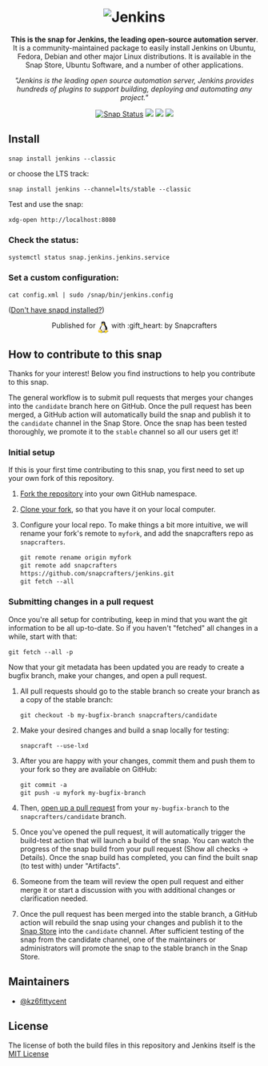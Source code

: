<h1 align="center">
  <img src="http://mirrors.jenkins.io/art/jenkins-logo/logo+title.svg" alt="Jenkins" height="256px">
</h1>

<p align="center"><b>This is the snap for Jenkins, the leading open-source automation server</b>. It is a community-maintained package to easily install Jenkins on Ubuntu, Fedora, Debian and other major Linux distributions. It is available in the Snap Store, Ubuntu Software, and a number of other applications.</p>

<p align="center"><i>"Jenkins is the leading open source automation server, Jenkins provides hundreds of plugins to support building, deploying and automating any project."</i></p>

<p align="center">
<a href="https://snapcraft.io/jenkins"><img src="https://snapcraft.io/jenkins/badge.svg" alt="Snap Status"></a>
<a href="https://github.com/snapcrafters/jenkins/actions/workflows/sync-version-with-upstream.yml"><img src="https://github.com/snapcrafters/jenkins/actions/workflows/sync-version-with-upstream.yml/badge.svg"></a>
<a href="https://github.com/snapcrafters/jenkins/actions/workflows/release-to-candidate.yaml"><img src="https://github.com/snapcrafters/jenkins/actions/workflows/release-to-candidate.yml/badge.svg"></a>
<a href="https://github.com/snapcrafters/jenkins/actions/workflows/promote-to-stable.yml"><img src="https://github.com/snapcrafters/jenkins/actions/workflows/promote-to-stable.yml/badge.svg"></a>
</p>

## Install

```shell
snap install jenkins --classic
```
or choose the LTS track:
```
snap install jenkins --channel=lts/stable --classic
```
Test and use the snap:
```
xdg-open http://localhost:8080
```

### Check the status:

```
systemctl status snap.jenkins.jenkins.service
```

### Set a custom configuration:

```
cat config.xml | sudo /snap/bin/jenkins.config
```

([Don't have snapd installed?](https://snapcraft.io/docs/core/install))

<p align="center">Published for <img src="https://raw.githubusercontent.com/anythingcodes/slack-emoji-for-techies/gh-pages/emoji/tux.png" align="top" width="24" /> with :gift_heart: by Snapcrafters</p>

## How to contribute to this snap

Thanks for your interest! Below you find instructions to help you contribute to this snap.

The general workflow is to submit pull requests that merges your changes into the `candidate` branch here on GitHub. Once the pull request has been merged, a GitHub action will automatically build the snap and publish it to the `candidate` channel in the Snap Store. Once the snap has been tested thoroughly, we promote it to the `stable` channel so all our users get it!

### Initial setup

If this is your first time contributing to this snap, you first need to set up your own fork of this repository.

1. [Fork the repository](https://docs.github.com/en/github/getting-started-with-github/fork-a-repo) into your own GitHub namespace.
2. [Clone your fork](https://git-scm.com/book/en/v2/Git-Basics-Getting-a-Git-Repository), so that you have it on your local computer.
3. Configure your local repo. To make things a bit more intuitive, we will rename your fork's remote to `myfork`, and add the snapcrafters repo as `snapcrafters`.

   ```shell
   git remote rename origin myfork
   git remote add snapcrafters https://github.com/snapcrafters/jenkins.git
   git fetch --all
   ```

### Submitting changes in a pull request

Once you're all setup for contributing, keep in mind that you want the git information to be all up-to-date. So if you haven't "fetched" all changes in a while, start with that:

```shell
git fetch --all -p
```

Now that your git metadata has been updated you are ready to create a bugfix branch, make your changes, and open a pull request.

1. All pull requests should go to the stable branch so create your branch as a copy of the stable branch:

   ```shell
   git checkout -b my-bugfix-branch snapcrafters/candidate
   ```

2. Make your desired changes and build a snap locally for testing:

   ```shell
   snapcraft --use-lxd
   ```

3. After you are happy with your changes, commit them and push them to your fork so they are available on GitHub:

   ```shell
   git commit -a
   git push -u myfork my-bugfix-branch
   ```

4. Then, [open up a pull request](https://docs.github.com/en/github/collaborating-with-issues-and-pull-requests/about-pull-requests) from your `my-bugfix-branch` to the `snapcrafters/candidate` branch.
5. Once you've opened the pull request, it will automatically trigger the build-test action that will launch a build of the snap. You can watch the progress of the snap build from your pull request (Show all checks -> Details). Once the snap build has completed, you can find the built snap (to test with) under "Artifacts".
6. Someone from the team will review the open pull request and either merge it or start a discussion with you with additional changes or clarification needed.
7. Once the pull request has been merged into the stable branch, a GitHub action will rebuild the snap using your changes and publish it to the [Snap Store](https://snapcraft.io/jenkins) into the `candidate` channel. After sufficient testing of the snap from the candidate channel, one of the maintainers or administrators will promote the snap to the stable branch in the Snap Store.

## Maintainers

- [@kz6fittycent](https://github.com/kz6fittycent)

## License

The license of both the build files in this repository and Jenkins itself is the [MIT License](https://github.com/jenkinsci/jenkins/blob/master/LICENSE.txt)
